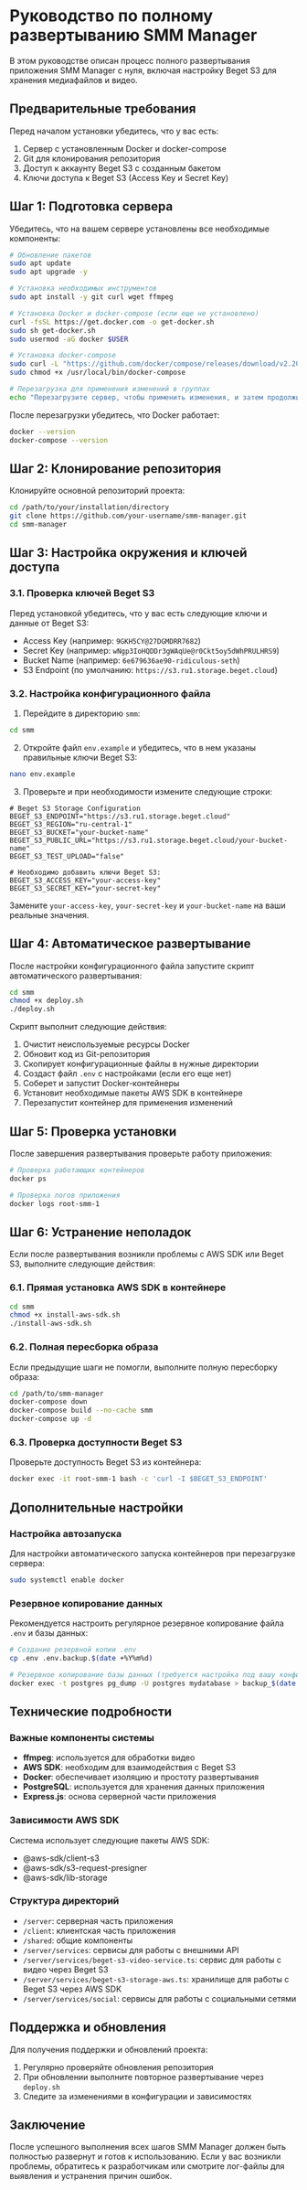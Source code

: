 # Руководство по полному развертыванию SMM Manager

В этом руководстве описан процесс полного развертывания приложения SMM Manager с нуля, включая настройку Beget S3 для хранения медиафайлов и видео.

## Предварительные требования

Перед началом установки убедитесь, что у вас есть:

1. Сервер с установленным Docker и docker-compose
2. Git для клонирования репозитория
3. Доступ к аккаунту Beget S3 с созданным бакетом
4. Ключи доступа к Beget S3 (Access Key и Secret Key)

## Шаг 1: Подготовка сервера

Убедитесь, что на вашем сервере установлены все необходимые компоненты:

```bash
# Обновление пакетов
sudo apt update
sudo apt upgrade -y

# Установка необходимых инструментов
sudo apt install -y git curl wget ffmpeg

# Установка Docker и docker-compose (если еще не установлено)
curl -fsSL https://get.docker.com -o get-docker.sh
sudo sh get-docker.sh
sudo usermod -aG docker $USER

# Установка docker-compose
sudo curl -L "https://github.com/docker/compose/releases/download/v2.20.3/docker-compose-$(uname -s)-$(uname -m)" -o /usr/local/bin/docker-compose
sudo chmod +x /usr/local/bin/docker-compose

# Перезагрузка для применения изменений в группах
echo "Перезагрузите сервер, чтобы применить изменения, и затем продолжите установку"
```

После перезагрузки убедитесь, что Docker работает:

```bash
docker --version
docker-compose --version
```

## Шаг 2: Клонирование репозитория

Клонируйте основной репозиторий проекта:

```bash
cd /path/to/your/installation/directory
git clone https://github.com/your-username/smm-manager.git
cd smm-manager
```

## Шаг 3: Настройка окружения и ключей доступа

### 3.1. Проверка ключей Beget S3

Перед установкой убедитесь, что у вас есть следующие ключи и данные от Beget S3:

- Access Key (например: `9GKH5CY@27DGMDRR7682`)
- Secret Key (например: `wNgp3IoHQDDr3gWAqUe@r0Ckt5oy5dWhPRULHRS9`)
- Bucket Name (например: `6e679636ae90-ridiculous-seth`)
- S3 Endpoint (по умолчанию: `https://s3.ru1.storage.beget.cloud`)

### 3.2. Настройка конфигурационного файла

1. Перейдите в директорию `smm`:

```bash
cd smm
```

2. Откройте файл `env.example` и убедитесь, что в нем указаны правильные ключи Beget S3:

```bash
nano env.example
```

3. Проверьте и при необходимости измените следующие строки:

```
# Beget S3 Storage Configuration
BEGET_S3_ENDPOINT="https://s3.ru1.storage.beget.cloud"
BEGET_S3_REGION="ru-central-1"
BEGET_S3_BUCKET="your-bucket-name"
BEGET_S3_PUBLIC_URL="https://s3.ru1.storage.beget.cloud/your-bucket-name"
BEGET_S3_TEST_UPLOAD="false"

# Необходимо добавить ключи Beget S3:
BEGET_S3_ACCESS_KEY="your-access-key"
BEGET_S3_SECRET_KEY="your-secret-key"
```

Замените `your-access-key`, `your-secret-key` и `your-bucket-name` на ваши реальные значения.

## Шаг 4: Автоматическое развертывание

После настройки конфигурационного файла запустите скрипт автоматического развертывания:

```bash
cd smm
chmod +x deploy.sh
./deploy.sh
```

Скрипт выполнит следующие действия:

1. Очистит неиспользуемые ресурсы Docker
2. Обновит код из Git-репозитория
3. Скопирует конфигурационные файлы в нужные директории
4. Создаст файл `.env` с настройками (если его еще нет)
5. Соберет и запустит Docker-контейнеры
6. Установит необходимые пакеты AWS SDK в контейнере
7. Перезапустит контейнер для применения изменений

## Шаг 5: Проверка установки

После завершения развертывания проверьте работу приложения:

```bash
# Проверка работающих контейнеров
docker ps

# Проверка логов приложения
docker logs root-smm-1
```

## Шаг 6: Устранение неполадок

Если после развертывания возникли проблемы с AWS SDK или Beget S3, выполните следующие действия:

### 6.1. Прямая установка AWS SDK в контейнере

```bash
cd smm
chmod +x install-aws-sdk.sh
./install-aws-sdk.sh
```

### 6.2. Полная пересборка образа

Если предыдущие шаги не помогли, выполните полную пересборку образа:

```bash
cd /path/to/smm-manager
docker-compose down
docker-compose build --no-cache smm
docker-compose up -d
```

### 6.3. Проверка доступности Beget S3

Проверьте доступность Beget S3 из контейнера:

```bash
docker exec -it root-smm-1 bash -c 'curl -I $BEGET_S3_ENDPOINT'
```

## Дополнительные настройки

### Настройка автозапуска

Для настройки автоматического запуска контейнеров при перезагрузке сервера:

```bash
sudo systemctl enable docker
```

### Резервное копирование данных

Рекомендуется настроить регулярное резервное копирование файла `.env` и базы данных:

```bash
# Создание резервной копии .env
cp .env .env.backup.$(date +%Y%m%d)

# Резервное копирование базы данных (требуется настройка под вашу конфигурацию БД)
docker exec -t postgres pg_dump -U postgres mydatabase > backup_$(date +%Y%m%d).sql
```

## Технические подробности

### Важные компоненты системы

- **ffmpeg**: используется для обработки видео
- **AWS SDK**: необходим для взаимодействия с Beget S3
- **Docker**: обеспечивает изоляцию и простоту развертывания
- **PostgreSQL**: используется для хранения данных приложения
- **Express.js**: основа серверной части приложения

### Зависимости AWS SDK

Система использует следующие пакеты AWS SDK:
- @aws-sdk/client-s3
- @aws-sdk/s3-request-presigner
- @aws-sdk/lib-storage

### Структура директорий

- `/server`: серверная часть приложения
- `/client`: клиентская часть приложения
- `/shared`: общие компоненты
- `/server/services`: сервисы для работы с внешними API
- `/server/services/beget-s3-video-service.ts`: сервис для работы с видео через Beget S3
- `/server/services/beget-s3-storage-aws.ts`: хранилище для работы с Beget S3 через AWS SDK
- `/server/services/social`: сервисы для работы с социальными сетями

## Поддержка и обновления

Для получения поддержки и обновлений проекта:

1. Регулярно проверяйте обновления репозитория
2. При обновлении выполните повторное развертывание через `deploy.sh`
3. Следите за изменениями в конфигурации и зависимостях

## Заключение

После успешного выполнения всех шагов SMM Manager должен быть полностью развернут и готов к использованию. Если у вас возникли проблемы, обратитесь к разработчикам или смотрите лог-файлы для выявления и устранения причин ошибок.